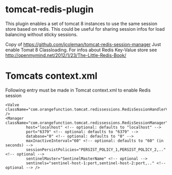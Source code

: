 # tomcat-redis-plugin
This plugin enables a set of tomcat 8 instances to use the same session store based on redis.
This could be useful for sharing session infos for load balancing without sticky sessions.


Copy of https://github.com/jcoleman/tomcat-redis-session-manager 
Just enable Tomat 8 Classloading.
For infos about Redis Key-Value store see
http://openmymind.net/2012/1/23/The-Little-Redis-Book/


# Tomcats context.xml
Following entry must be made in Tomcat context.xml to enable Redis session
```
<Valve className="com.orangefunction.tomcat.redissessions.RedisSessionHandlerValve" />
<Manager className="com.orangefunction.tomcat.redissessions.RedisSessionManager"
         host="localhost" <!-- optional: defaults to "localhost" -->
         port="6379" <!-- optional: defaults to "6379" -->
         database="0" <!-- optional: defaults to "0" -->
         maxInactiveInterval="60" <!-- optional: defaults to "60" (in seconds) -->
         sessionPersistPolicies="PERSIST_POLICY_1,PERSIST_POLICY_2,.." <!-- optional -->
         sentinelMaster="SentinelMasterName" <!-- optional -->
         sentinels="sentinel-host-1:port,sentinel-host-2:port,.." <!-- optional --> />

```
